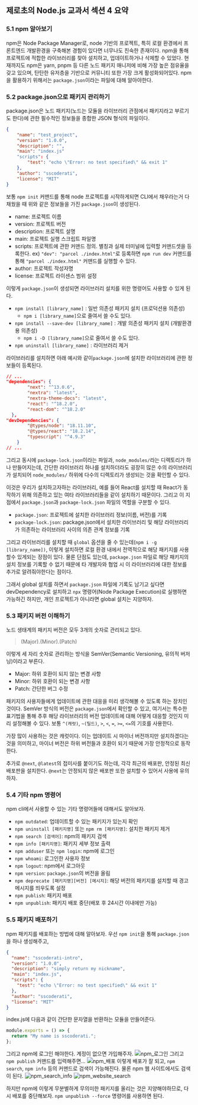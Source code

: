## 제로초의 Node.js 교과서 섹션 4 요약

### 5.1 npm 알아보기

npm은 Node Package Manager로, node 기반의 프로젝트, 특히 로컬 환경에서 프론트엔드 개발환경을 구축해본 경험이 있다면 너무나도 친숙한 존재이다. npm을 통해 프로젝트에 적합한 라이브러리를 찾아 설치하고, 업데이트하거나 삭제할 수 있었다.
현재까지도 npm은 yarn, pnpm 등 다른 노드 패키지 매니저에 비해 가장 높은 점유율을 갖고 있으며, 탄탄한 유저층을 기반으로 커뮤니티 또한 가장 크게 활성화되어있다.
npm을 활용하기 위해서는 `package.json`이라는 파일에 대해 알아야한다.

### 5.2 package.json으로 패키지 관리하기

package.json은 노드 패키지(노드는 모듈을 라이브러리 관점에서 패키지라고 부르기도 한다)에 관한 필수적인 정보들을 종합한 JSON 형식의 파일이다.

```json
{
	"name": "test_project",
	"version": "1.0.0",
	"description": "",
	"main": "index.js"
	"scripts": {
		"test": "echo \"Error: no test specified\" && exit 1"
	},
	"author": "sscoderati",
	"license": "MIT"
}
```

보통 `npm init` 커맨드를 통해 node 프로젝트를 시작하게되면 CLI에서 채우라는거 다 채웠을 때 위와 같은 정보들을 가진 `package.json`이 생성된다.

- name: 프로젝트 이름
- version: 프로젝트 버전
- description: 프로젝트 설명
- main: 프로젝트 실행 스크립트 파일명
- scripts: 프로젝트에 관한 커맨드 정의. 별칭과 실제 터미널에 입력할 커맨드셋을 등록한다. ex) `"dev": "parcel ./index.html"`로 등록하면 `npm run dev` 커맨드를 통해 `"parcel ./index.html"` 커맨드를 실행할 수 있다.
- author: 프로젝트 작성자명
- license: 프로젝트 라이센스 범위 설정

이렇게 `package.json`이 생성되면 라이브러리 설치를 위한 명령어도 사용할 수 있게 된다.

- `npm install [library_name]` : 일반 의존성 패키지 설치 (프로덕션용 의존성)
  - `npm i [library_name]`으로 줄여서 쓸 수도 있다.
- `npm install --save-dev [library_name]` : 개발 의존성 패키지 설치 (개발환경용 의존성)
  - `npm i -D [library_name]`으로 줄여서 쓸 수도 있다.
- `npm uninstall [library_name]` : 라이브러리 제거

라이브러리를 설치하면 아래 예시와 같이`package.json`에 설치한 라이브러리에 관한 정보들이 등록된다.

```json
// ...
"dependencies": {
		"next": "^13.0.6",
		"nextra": "latest",
		"nextra-theme-docs": "latest",
		"react": "^18.2.0",
		"react-dom": "^18.2.0"
  },
"devDependencies": {
		"@types/node": "18.11.10",
		"@types/react": "18.2.14",
		"typescript": "^4.9.3"
	}
// ...
```

그리고 동시에 `package-lock.json`이라는 파일과, `node_modules/`라는 디렉토리가 하나 만들어지는데, 간단한 라이브러리 하나를 설치하더라도 굉장히 많은 수의 라이브러리가 설치되어 `node_modules/` 하위에 다수의 디렉토리가 생성되는 것을 확인할 수 있다.

이것은 우리가 설치하고자하는 라이브러리, 예를 들어 React를 설치할 때 React가 동작하기 위해 의존하고 있는 여타 라이브러리들을 같이 설치하기 때문이다.
그리고 이 지점에서 `package.json`과 `package-lock.json` 파일의 역할을 구분할 수 있다.

- `package.json`: 프로젝트에 설치한 라이브러리 정보(이름, 버전)를 기록
- `package-lock.json`: package.json에서 설치한 라이브러리 및 해당 라이브러리가 의존하는 라이브러리 사이의 의존 관계 정보를 기록

그리고 라이브러리를 설치할 때 `global` 옵션을 줄 수 있는데(`npm i -g [library_name])`, 이렇게 설치하면 로컬 환경 내에서 전역적으로 해당 패키지를 사용할수 있게되는 장점이 있다. 물론 단점도 있는데, `package.json` 파일로 해당 패키지의 설치 정보를 기록할 수 없기 때문에 타 개발자와 협업 시 이 라이브러리에 대한 정보를 추가로 알려줘야한다는 점이다.

그래서 global 설치를 하면서 `package.json` 파일에 기록도 남기고 싶다면 devDependency로 설치하고 `npx` 명령어(Node Package Execution)로 실행하면 가능하긴 하지만, 개인 프로젝트가 아니라면 global 설치는 지양하자.

### 5.3 패키지 버전 이해하기

노드 생태계의 패키지 버전은 모두 3개의 숫자로 관리되고 있다.

> (Major).(Minor).(Patch)

이렇게 세 자리 숫자로 관리하는 방식을 SemVer(Semantic Versioning, 유의적 버저닝)이라고 부른다.

- Major: 하위 호환이 되지 않는 변경 사항
- Minor: 하위 호환이 되는 변경 사항
- Patch: 간단한 버그 수정

패키지의 사용자들에게 업데이트에 관한 대응을 미리 생각해볼 수 있도록 하는 장치인 것이다. SemVer 방식의 버전은 `package.json`에서 확인할 수 있고, 여기서는 특수한 표기법을 통해 추후 해당 라이브러리의 버전 업데이트에 대해 어떻게 대응할 것인지 미리 설정해볼 수 있다. 보통 `^(캐럿)`, `~(틸드)`, `>`, `<`, `=`, `>=`, `<=`의 기호를 사용한다.

가장 많이 사용하는 것은 캐럿이다. 이는 업데이트 시 마이너 버전까지만 설치하겠다는 것을 의미하고, 마이너 버전은 하위 버전들과 호환이 되기 때문에 가장 안정적으로 동작한다.

추가로 `@next`, `@latest`의 접미사를 붙이기도 하는데, 각각 최근의 배포판, 안정된 최신 배포판을 설치한다. `@next`는 안정되지 않은 배포판 또한 설치할 수 있어서 사용에 유의하자.

### 5.4 기타 npm 명령어

npm cli에서 사용할 수 있는 기타 명령어들에 대해서도 알아보자.

- `npm outdated`: 업데이트할 수 있는 패키지가 있는지 확인
- `npm uninstall [패키지명]` 또는 `npm rm [패키지명]`: 설치한 패키지 제거
- `npm search [검색어]`: npm의 패키지 검색
- `npm info [패키지명]`: 패키지 세부 정보 출력
- `npm adduser` 또는 `npm login`: npm에 로그인
- `npm whoami`: 로그인한 사용자 정보
- `npm logout`: npm에서 로그아웃
- `npm version`: `package.json`의 버전을 올림
- `npm deprecate [패키지명][버전] [메시지]`: 해당 버전의 패키지를 설치할 때 경고 메시지를 띄우도록 설정
- `npm publish`: 패키지 배포
- `npm unpublish`: 패키지 배포 중단(배포 후 24시간 이내에만 가능)

### 5.5 패키지 배포하기

npm 패키지를 배포하는 방법에 대해 알아보자.
우선 `npm init`을 통해 `package.json`을 하나 생성해주고,

```json
{
  "name": "sscoderati-intro",
  "version": "1.0.0",
  "description": "simply return my nickname",
  "main": "index.js",
  "scripts": {
    "test": "echo \"Error: no test specified\" && exit 1"
  },
  "author": "sscoderati",
  "license": "MIT"
}
```

index.js에 다음과 같이 간단한 문자열을 반환하는 모듈을 만들어준다.

```js
module.exports = () => {
  return "My name is sscoderati.";
};
```

그리고 npm에 로그인 해야한다. 계정이 없으면 가입해주자.
![npm_로그인](https://github.com/sscoderati/cheshier-docs/assets/69716992/bff8ced6-6c34-4c5b-8b91-e47bfcc103c2)
그리고 `npm publish` 커맨드를 입력해주면...
![npm_배포](https://github.com/sscoderati/cheshier-docs/assets/69716992/e9eea4b4-f1f0-4511-a0c4-daad21e1b55b)
이렇게 배포가 잘 되고, `npm search`, `npm info` 등의 커맨드로 검색이 가능해진다.
물론 npm 웹 사이트에서도 검색이 된다.
![npm_search_info](https://github.com/sscoderati/cheshier-docs/assets/69716992/b961a250-c11c-4b88-8bd4-6cc8bfb58a19)
![npm_website_search](https://github.com/sscoderati/cheshier-docs/assets/69716992/51bfbb85-9c15-415f-a6b6-15c59f85802c)

하지만 npm에 이렇게 무분별하게 무의미한 패키지를 올리는 것은 지양해야하므로, 다시 배포를 중단해보자. `npm unpublish --force` 명령어를 사용하면 된다.
